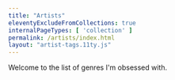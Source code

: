 ```yaml
---
title: "Artists"
eleventyExcludeFromCollections: true
internalPageTypes: [ 'collection' ]
permalink: /artists/index.html
layout: "artist-tags.11ty.js"
---
```


Welcome to the list of genres I'm obsessed with.


